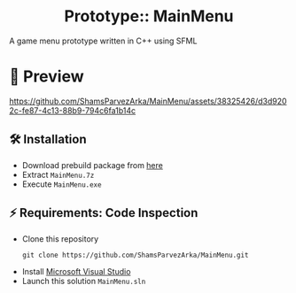 <h1 align="center">
	Prototype:: MainMenu
</h1>
A game menu prototype written in C++ using SFML

# 🎴 Preview
https://github.com/ShamsParvezArka/MainMenu/assets/38325426/d3d9202c-fe87-4c13-88b9-794c6fa1b14c

## 🛠️ Installation
* Download prebuild package from [here](https://github.com/ShamsParvezArka/MainMenu/releases/download/Latest/MainMenu.7z)
* Extract `MainMenu.7z` 
* Execute `MainMenu.exe`

## ⚡ Requirements: Code Inspection
* Clone this repository
	```shell
	git clone https://github.com/ShamsParvezArka/MainMenu.git
	```
* Install [Microsoft Visual Studio](https://visualstudio.microsoft.com/downloads/)
* Launch this solution `MainMenu.sln`
